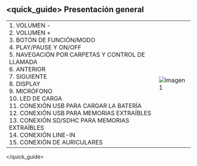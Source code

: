 ## <quick_guide> Presentación general

|  |  |
|:-------|:-------|
|1.	VOLUMEN - <br> 2. VOLUMEN + <br> 3. BOTÓN DE FUNCIÓN/MODO <br> 4. PLAY/PAUSE Y ON/OFF <br> 5. NAVEGACIÓN POR CARPETAS Y CONTROL DE LLAMADA <br> 6.	ANTERIOR <br> 7.	SIGUIENTE <br> 8. DISPLAY <br> 9. MICRÓFONO <br> 10. LED DE CARGA <br> 11. CONEXIÓN USB PARA CARGAR LA BATERÍA <br> 12. CONEXIÓN USB PARA MEMORIAS EXTRAÍBLES <br> 13. CONEXIÓN SD/SDHC PARA MEMORIAS EXTRAÍBLES	<br> 14.	CONEXIÓN LINE-IN <br> 15.	CONEXIÓN DE AURICULARES|![Imagen1](http://static.energysistem.com/images/manuals/39692/5356a89648eb8.jpg)|
</quick_guide>
